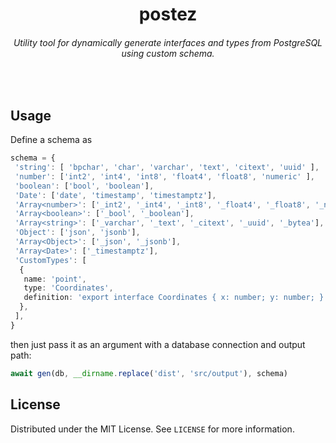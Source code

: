 <h1 align="center">postez</h1>
<h6 align="center">Utility tool for dynamically generate interfaces and types from PostgreSQL using custom schema.</h5>
<br>

## Usage
Define a schema as 
```ts
schema = {
 'string': [ 'bpchar', 'char', 'varchar', 'text', 'citext', 'uuid' ],
 'number': ['int2', 'int4', 'int8', 'float4', 'float8', 'numeric' ],
 'boolean': ['bool', 'boolean'],
 'Date': ['date', 'timestamp', 'timestamptz'],
 'Array<number>': ['_int2', '_int4', '_int8', '_float4', '_float8', '_numeric', '_money'],
 'Array<boolean>': ['_bool', '_boolean'],
 'Array<string>': ['_varchar', '_text', '_citext', '_uuid', '_bytea'],
 'Object': ['json', 'jsonb'],
 'Array<Object>': ['_json', '_jsonb'],
 'Array<Date>': ['_timestamptz'],
 'CustomTypes': [
  {
   name: 'point',
   type: 'Coordinates',
   definition: 'export interface Coordinates { x: number; y: number; }',
  },
 ],
}
```

then just pass it as an argument with a database connection and output path:

``` ts
await gen(db, __dirname.replace('dist', 'src/output'), schema)
```

## License

Distributed under the MIT License. See `LICENSE` for more information.
